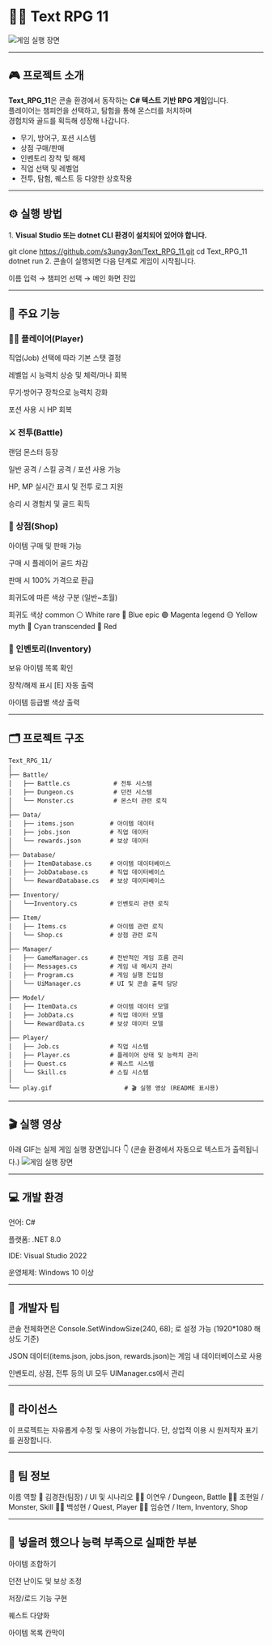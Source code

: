 ﻿# 🧙‍♂️ Text RPG 11

![게임 실행 장면](./play.gif)

---

## 🎮 프로젝트 소개

**Text_RPG_11**은 콘솔 환경에서 동작하는 **C# 텍스트 기반 RPG 게임**입니다.  
플레이어는 챔피언을 선택하고, 탐험을 통해 몬스터를 처치하며  
경험치와 골드를 획득해 성장해 나갑니다.  

- 무기, 방어구, 포션 시스템  
- 상점 구매/판매  
- 인벤토리 장착 및 해제  
- 직업 선택 및 레벨업  
- 전투, 탐험, 퀘스트 등 다양한 상호작용

---

## ⚙️ 실행 방법

1️. **Visual Studio 또는 dotnet CLI 환경이 설치되어 있어야 합니다.**

git clone https://github.com/s3ungy3on/Text_RPG_11.git
cd Text_RPG_11
dotnet run
2️. 콘솔이 실행되면 다음 단계로 게임이 시작됩니다.

이름 입력 → 챔피언 선택 → 메인 화면 진입

---

## 🧩 주요 기능

### 🧑‍🎤 플레이어(Player)
직업(Job) 선택에 따라 기본 스탯 결정

레벨업 시 능력치 상승 및 체력/마나 회복

무기·방어구 장착으로 능력치 강화

포션 사용 시 HP 회복

### ⚔️ 전투(Battle)
랜덤 몬스터 등장

일반 공격 / 스킬 공격 / 포션 사용 가능

HP, MP 실시간 표시 및 전투 로그 지원

승리 시 경험치 및 골드 획득

### 🏪 상점(Shop)
아이템 구매 및 판매 가능

구매 시 플레이어 골드 차감

판매 시 100% 가격으로 환급

희귀도에 따른 색상 구분 (일반~초월)

희귀도	색상
common	⚪ White
rare	🔵 Blue
epic	🟣 Magenta
legend	🟡 Yellow
myth	🩵 Cyan
transcended	🔴 Red

### 🎒 인벤토리(Inventory)
보유 아이템 목록 확인

장착/해제 표시 [E] 자동 출력

아이템 등급별 색상 출력

---

## 🗂️ 프로젝트 구조
```
Text_RPG_11/
│
├── Battle/
│   ├── Battle.cs            # 전투 시스템
│   ├── Dungeon.cs           # 던전 시스템
│   └── Monster.cs           # 몬스터 관련 로직
│
├── Data/
│   ├── items.json			# 아이템 데이터
│   ├── jobs.json			# 직업 데이터
│   └── rewards.json		# 보상 데이터
│
├── Database/
│   ├── ItemDatabase.cs		# 아이템 데이터베이스
│   ├── JobDatabase.cs		# 직업 데이터베이스
│   └── RewardDatabase.cs	# 보상 데이터베이스
│
├── Inventory/
│   └──Inventory.cs			# 인벤토리 관련 로직
│
├── Item/
│   ├── Items.cs			# 아이템 관련 로직
│   └── Shop.cs				# 상점 관련 로직
│
├── Manager/
│   ├── GameManager.cs      # 전반적인 게임 흐름 관리
│   ├── Messages.cs			# 게임 내 메시지 관리
│   ├── Program.cs			# 게임 실행 진입점
│   └── UiManager.cs        # UI 및 콘솔 출력 담당
│
├── Model/
│   ├── ItemData.cs			# 아이템 데이터 모델
│   ├── JobData.cs			# 직업 데이터 모델
│   └── RewardData.cs		# 보상 데이터 모델
│
├── Player/
│   ├── Job.cs				# 직업 시스템
│   ├── Player.cs           # 플레이어 상태 및 능력치 관리
│   ├── Quest.cs            # 퀘스트 시스템
│   └── Skill.cs            # 스킬 시스템
│
└── play.gif					# 🎬 실행 영상 (README 표시용)
```
---

## 🎬 실행 영상
아래 GIF는 실제 게임 실행 장면입니다 👇
(콘솔 환경에서 자동으로 텍스트가 출력됩니다.)
![게임 실행 장면](./play.gif)

---

## 💻 개발 환경
언어: C#

플랫폼: .NET 8.0

IDE: Visual Studio 2022

운영체제: Windows 10 이상

---

## 🧠 개발자 팁
콘솔 전체화면은 Console.SetWindowSize(240, 68); 로 설정 가능 (1920*1080 해상도 기준)

JSON 데이터(items.json, jobs.json, rewards.json)는 게임 내 데이터베이스로 사용

인벤토리, 상점, 전투 등의 UI 모두 UIManager.cs에서 관리

---

## 📜 라이선스
이 프로젝트는 자유롭게 수정 및 사용이 가능합니다.
단, 상업적 이용 시 원저작자 표기를 권장합니다.

---

## 👥 팀 정보
이름	역할
🧙 김경찬(팀장) / UI 및 시나리오
👩‍💻‍ 이연우 / Dungeon, Battle
🧑‍💻 조현일 / Monster, Skill
🧑‍💻 백성현 / Quest, Player
👩‍💻‍ 임승연 / Item, Inventory, Shop

---

## 🚀 넣을려 했으나 능력 부족으로 실패한 부분
아이템 조합하기

던전 난이도 및 보상 조정

저장/로드 기능 구현

퀘스트 다양화

아이템 목록 칸막이